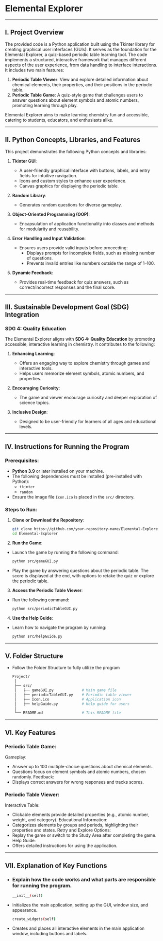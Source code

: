# Elemental Explorer

---

## I. Project Overview

The provided code is a Python application built using the Tkinter library for creating graphical user interfaces (GUIs). It serves as the foundation for the Elemental Explorer, a quiz-based periodic table learning tool. The code implements a structured, interactive framework that manages different aspects of the user experience, from data handling to interface interactions. It includes two main features:

1. **Periodic Table Viewer**: View and explore detailed information about chemical elements, their properties, and their positions in the periodic table.
2. **Periodic Table Game**: A quiz-style game that challenges users to answer questions about element symbols and atomic numbers, promoting learning through play.

Elemental Explorer aims to make learning chemistry fun and accessible, catering to students, educators, and enthusiasts alike.

---

## II. Python Concepts, Libraries, and Features

This project demonstrates the following Python concepts and libraries:

1. **Tkinter GUI**:
   - A user-friendly graphical interface with buttons, labels, and entry fields for intuitive navigation.
   - Icons and custom styles to enhance user experience.
   - Canvas graphics for displaying the periodic table.

2. **Random Library**:
   - Generates random questions for diverse gameplay.

3. **Object-Oriented Programming (OOP)**:
   - Encapsulation of application functionality into classes and methods for modularity and reusability.

4. **Error Handling and Input Validation**:
   - Ensures users provide valid inputs before proceeding:
     - Displays prompts for incomplete fields, such as missing number of questions.
     - Prevents invalid entries like numbers outside the range of 1–100.

5. **Dynamic Feedback**:
   - Provides real-time feedback for quiz answers, such as correct/incorrect responses and the final score.

---

## III. Sustainable Development Goal (SDG) Integration

### SDG 4: Quality Education

The Elemental Explorer aligns with **SDG 4: Quality Education** by promoting accessible, interactive learning in chemistry. It contributes to the following:

1. **Enhancing Learning**:
   - Offers an engaging way to explore chemistry through games and interactive tools.
   - Helps users memorize element symbols, atomic numbers, and properties.

2. **Encouraging Curiosity**:
   - The game and viewer encourage curiosity and deeper exploration of science topics.

3. **Inclusive Design**:
   - Designed to be user-friendly for learners of all ages and educational levels.

---

## IV. Instructions for Running the Program

### Prerequisites:
- **Python 3.9** or later installed on your machine.
- The following dependencies must be installed (pre-installed with Python):
  - `tkinter`
  - `random`
- Ensure the image file `Icon.ico` is placed in the `src/` directory.

### Steps to Run:

1. **Clone or Download the Repository**:
   ```bash
   git clone https://github.com/your-repository-name/Elemental-Explorer.git
   cd Elemental-Explorer
2. **Run the Game**:
- Launch the game by running the following command:
   ```bash
   python src/gameGUI.py
- Play the game by answering questions about the periodic table. The score is displayed at the end, with options to retake the quiz or explore the periodic table.
3. **Access the Periodic Table Viewer**:
- Run the following command:
  ```bash
  python src/periodicTableGUI.py
4. **Use the Help Guide**:
- Learn how to navigate the program by running:
  ```bash
  python src/helpGuide.py

---

## V. Folder Structure
- Follow the Folder Structure to fully utilize the program
  ```bash
  Project/
   │
   ├── src/
   │   ├── gameGUI.py             # Main game file
   │   ├── periodicTableGUI.py    # Periodic table viewer
   │   ├── Icon.ico               # Application icon
   │   ├── helpGuide.py           # Help guide for users
   │
   └── README.md                  # This README file

---

## VI. Key Features

### Periodic Table Game:
Gameplay:
- Answer up to 100 multiple-choice questions about chemical elements.
- Questions focus on element symbols and atomic numbers, chosen randomly.
Feedback:
- Displays correct answers for wrong responses and tracks scores.

### Periodic Table Viewer:
Interactive Table:
- Clickable elements provide detailed properties (e.g., atomic number, weight, and category).
Educational Information:
- Categorizes elements by groups and periods, highlighting their properties and states.
Retry and Explore Options:
- Replay the game or switch to the Study Area after completing the game.
Help Guide:
- Offers detailed instructions for using the application.

---

## VII. Explanation of Key Functions
- ### Explain how the code works and what parts are responsible for running the program.
  ```bash
  __init__(self)
- Initializes the main application, setting up the GUI, window size, and appearance.
  ```bash
  create_widgets(self)
- Creates and places all interactive elements in the main application window, including buttons and labels.
  




  
